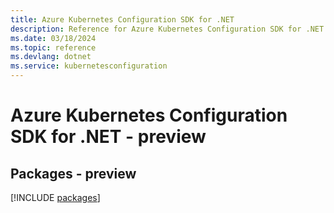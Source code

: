 ```yaml
---
title: Azure Kubernetes Configuration SDK for .NET
description: Reference for Azure Kubernetes Configuration SDK for .NET
ms.date: 03/18/2024
ms.topic: reference
ms.devlang: dotnet
ms.service: kubernetesconfiguration
---
```

# Azure Kubernetes Configuration SDK for .NET - preview
## Packages - preview
[!INCLUDE [packages](kubernetes-configuration-index.md)]